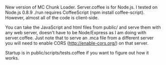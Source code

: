 New version of MC Chunk Loader.  Server.coffee is for Node.js.  I tested on Node.js 0.8.9
./run requires CoffeeScript (npm install coffee-script).  However, almost all of the code is client-side.  

You can take the JavaScript and html files from public/ and serve them with any web server, doesn't have to be Node/Express as I am doing with server.coffee.  Just note that to serve an .mca file from a different server you will need to enable CORS (http://enable-cors.org/) on that server.

Startup is in public/scripts/tests.coffee if you want to figure out how it works.

